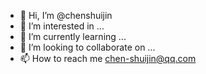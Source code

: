 - 👋 Hi, I’m @chenshuijin
- 👀 I’m interested in ...
- 🌱 I’m currently learning ...
- 💞️ I’m looking to collaborate on ...
- 📫 How to reach me chen-shuijin@qq.com

<!---
chenshuijin/chenshuijin is a ✨ special ✨ repository because its `README.md` (this file) appears on your GitHub profile.
You can click the Preview link to take a look at your changes.
--->
